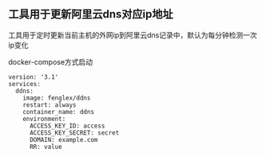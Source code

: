 工具用于更新阿里云dns对应ip地址
--
工具用于定时更新当前主机的外网ip到阿里云dns记录中，默认为每分钟检测一次ip变化


docker-compose方式启动
```
version: '3.1'
services:
  ddns:
    image: fenglex/ddns
    restart: always
    container_name: ddns
    environment:
      ACCESS_KEY_ID: access
      ACCESS_KEY_SECRET: secret
      DOMAIN: example.com
      RR: value
``` 
